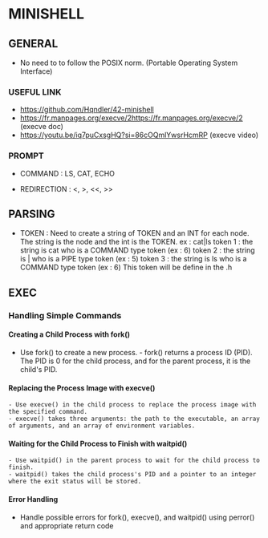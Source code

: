 # MINISHELL

## GENERAL

- No need to to follow the POSIX norm. (Portable Operating System Interface)

### USEFUL LINK

- https://github.com/Hqndler/42-minishell
-   https://fr.manpages.org/execve/2https://fr.manpages.org/execve/2 (execve doc)
- https://youtu.be/iq7puCxsgHQ?si=86cOQmlYwsrHcmRP (execve video)

### PROMPT

- COMMAND :
	LS, CAT, ECHO

- REDIRECTION :
	<, >, <<, >>

## PARSING

- TOKEN :
	Need to create a string of TOKEN and an INT for each node.
	The string is the node and the int is the TOKEN.
	ex : cat|ls
		token 1 : the string is cat who is a COMMAND type token (ex : 6)
		token 2 : the string is | who is a PIPE type token (ex : 5)
		token 3 : the string is ls who is a COMMAND type token (ex : 6)
	This token will be define in the .h

## EXEC

### Handling Simple Commands

#### Creating a Child Process with fork()
   - Use fork() to create a new process.
    - fork() returns a process ID (PID). The PID is 0 for the child process, and for the parent process, it is the child's PID.

#### Replacing the Process Image with execve()
    - Use execve() in the child process to replace the process image with the specified command.
    - execve() takes three arguments: the path to the executable, an array of arguments, and an array of environment variables.

#### Waiting for the Child Process to Finish with waitpid()
    - Use waitpid() in the parent process to wait for the child process to finish.
    - waitpid() takes the child process's PID and a pointer to an integer where the exit status will be stored.

#### Error Handling
   - Handle possible errors for fork(), execve(), and waitpid() using perror() and appropriate return code
